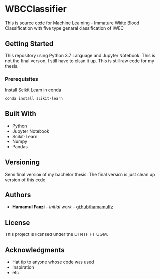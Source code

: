 # WBCClassifier
This is source code for Machine Learning - Immature White Blood Classification with five type genaral classification of IWBC

## Getting Started

This repository using Python 3.7 Language and Jupyter Notebook.
This is not the final version, I still have to clean it up. 
This is still raw code for my thesis.

### Prerequisites

Install Scikit Learn in conda

```
conda install scikit-learn
```

## Built With

* Python
* Jupyter Notebook
* Scikit-Learn
* Numpy
* Pandas

## Versioning

Semi final version of my bachelor thesis. The final version is just clean up version of this code

## Authors

* **Hamamul Fauzi** - *Initial work* - [github/hamamulfz](https://github.com/hamamulfz)


## License

This project is licensed under the DTNTF FT UGM.


## Acknowledgments

* Hat tip to anyone whose code was used
* Inspiration
* etc
